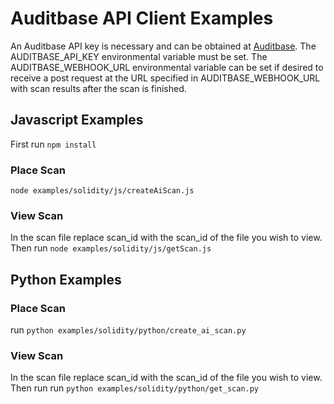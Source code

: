 # Auditbase API Client Examples
An Auditbase API key is necessary and can be obtained
at [Auditbase](https://www.auditbase.com).
The AUDITBASE_API_KEY environmental variable must be set.
The AUDITBASE_WEBHOOK_URL environmental variable can be set
if desired to receive a post request at the URL specified
in AUDITBASE_WEBHOOK_URL with scan results after the scan is finished.

## Javascript Examples
First run ```npm install```
### Place Scan
```node examples/solidity/js/createAiScan.js```

### View Scan
In the scan file replace scan_id with the scan_id of the 
file you wish to view.  Then run 
```node examples/solidity/js/getScan.js```


## Python Examples
### Place Scan
run ```python examples/solidity/python/create_ai_scan.py```

### View Scan
In the scan file replace scan_id with the scan_id of the 
file you wish to view.  Then run
run ```python examples/solidity/python/get_scan.py```



